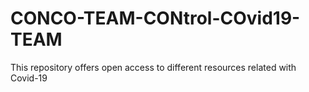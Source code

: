 # CONCO-TEAM-CONtrol-COvid19-TEAM
This repository offers open access to different resources related with Covid-19  
